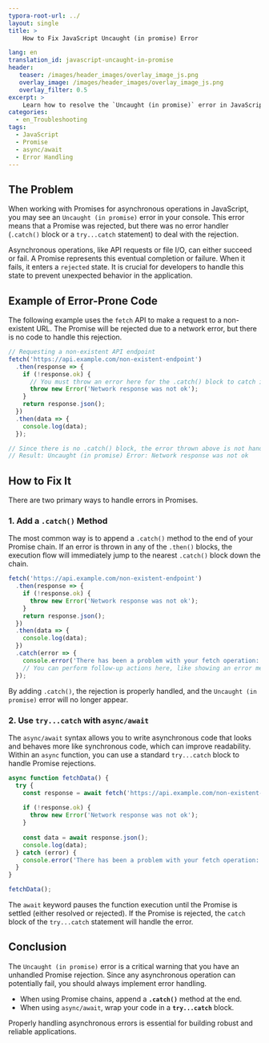 ```yaml
---
typora-root-url: ../
layout: single
title: >
    How to Fix JavaScript Uncaught (in promise) Error

lang: en
translation_id: javascript-uncaught-in-promise
header:
   teaser: /images/header_images/overlay_image_js.png
   overlay_image: /images/header_images/overlay_image_js.png
   overlay_filter: 0.5
excerpt: >
    Learn how to resolve the `Uncaught (in promise)` error in JavaScript, which appears when a Promise rejection is not handled by a `.catch()` block or a try...catch statement.
categories:
  - en_Troubleshooting
tags:
  - JavaScript
  - Promise
  - async/await
  - Error Handling
---
```


## The Problem

When working with Promises for asynchronous operations in JavaScript, you may see an `Uncaught (in promise)` error in your console. This error means that a Promise was rejected, but there was no error handler (`.catch()` block or a `try...catch` statement) to deal with the rejection.

Asynchronous operations, like API requests or file I/O, can either succeed or fail. A Promise represents this eventual completion or failure. When it fails, it enters a `rejected` state. It is crucial for developers to handle this state to prevent unexpected behavior in the application.

## Example of Error-Prone Code

The following example uses the `fetch` API to make a request to a non-existent URL. The Promise will be rejected due to a network error, but there is no code to handle this rejection.

```javascript
// Requesting a non-existent API endpoint
fetch('https://api.example.com/non-existent-endpoint')
  .then(response => {
    if (!response.ok) {
      // You must throw an error here for the .catch() block to catch it
      throw new Error('Network response was not ok');
    }
    return response.json();
  })
  .then(data => {
    console.log(data);
  });

// Since there is no .catch() block, the error thrown above is not handled.
// Result: Uncaught (in promise) Error: Network response was not ok
```

## How to Fix It

There are two primary ways to handle errors in Promises.

### 1. Add a `.catch()` Method

The most common way is to append a `.catch()` method to the end of your Promise chain. If an error is thrown in any of the `.then()` blocks, the execution flow will immediately jump to the nearest `.catch()` block down the chain.

```javascript
fetch('https://api.example.com/non-existent-endpoint')
  .then(response => {
    if (!response.ok) {
      throw new Error('Network response was not ok');
    }
    return response.json();
  })
  .then(data => {
    console.log(data);
  })
  .catch(error => {
    console.error('There has been a problem with your fetch operation:', error);
    // You can perform follow-up actions here, like showing an error message to the user.
  });
```

By adding `.catch()`, the rejection is properly handled, and the `Uncaught (in promise)` error will no longer appear.

### 2. Use `try...catch` with `async/await`

The `async/await` syntax allows you to write asynchronous code that looks and behaves more like synchronous code, which can improve readability. Within an `async` function, you can use a standard `try...catch` block to handle Promise rejections.

```javascript
async function fetchData() {
  try {
    const response = await fetch('https://api.example.com/non-existent-endpoint');
    
    if (!response.ok) {
      throw new Error('Network response was not ok');
    }
    
    const data = await response.json();
    console.log(data);
  } catch (error) {
    console.error('There has been a problem with your fetch operation:', error);
  }
}

fetchData();
```

The `await` keyword pauses the function execution until the Promise is settled (either resolved or rejected). If the Promise is rejected, the `catch` block of the `try...catch` statement will handle the error.

## Conclusion

The `Uncaught (in promise)` error is a critical warning that you have an unhandled Promise rejection. Since any asynchronous operation can potentially fail, you should always implement error handling.

-   When using Promise chains, append a **`.catch()`** method at the end.
-   When using `async/await`, wrap your code in a **`try...catch`** block.

Properly handling asynchronous errors is essential for building robust and reliable applications.
